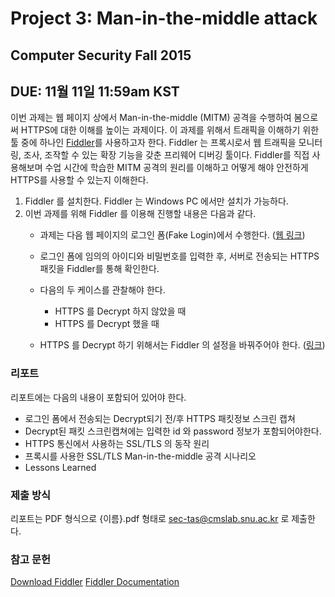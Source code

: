 # Project 3: Man-in-the-middle attack

## Computer Security Fall 2015

## DUE: 11월 11일 11:59am KST

이번 과제는 웹 페이지 상에서 Man-in-the-middle (MITM) 공격을 수행하여 봄으로써 HTTPS에 대한 이해를 높이는 과제이다. 이 과제를 위해서 트래픽을 이해하기 위한 툴 중에 하나인 [Fiddler](http://www.telerik.com/fiddler)를 사용하고자 한다. Fiddler 는 프록시로서 웹 트래픽을 모니터링, 조사, 조작할 수 있는 확장 기능을 갖춘 프리웨어 디버깅 툴이다. Fiddler를 직접 사용해보며 수업 시간에 학습한 MITM 공격의 원리를 이해하고 어떻게 해야 안전하게 HTTPS를 사용할 수 있는지 이해한다.

1.  Fiddler 를 설치한다. Fiddler 는 Windows PC 에서만 설치가 가능하다.
2.  이번 과제를 위해 Fiddler 를 이용해 진행할 내용은 다음과 같다.
    *   과제는 다음 웹 페이지의 로그인 폼(Fake Login)에서 수행한다. ([웹 링크](https://147.46.248.177/))

    *   로그인 폼에 임의의 아이디와 비밀번호를 입력한 후, 서버로 전송되는 HTTPS 패킷을 Fiddler를 통해 확인한다.
    *   다음의 두 케이스를 관찰해야 한다.
        *   HTTPS 를 Decrypt 하지 않았을 때
        *   HTTPS 를 Decrypt 했을 때
    *   HTTPS 를 Decrypt 하기 위해서는 Fiddler 의 설정을 바꿔주어야 한다. ([링크](http://docs.telerik.com/fiddler/Configure-Fiddler/Tasks/DecryptHTTPS))

### 리포트

리포트에는 다음의 내용이 포함되어 있어야 한다.

*   로그인 폼에서 전송되는 Decrypt되기 전/후 HTTPS 패킷정보 스크린 캡쳐
*   Decrypt된 패킷 스크린캡쳐에는 입력한 id 와 password 정보가 포함되어야한다.
*   HTTPS 통신에서 사용하는 SSL/TLS 의 동작 원리
*   프록시를 사용한 SSL/TLS Man-in-the-middle 공격 시나리오
*   Lessons Learned

### 제출 방식

리포트는 PDF 형식으로 {이름}.pdf 형태로 sec-tas@cmslab.snu.ac.kr 로 제출한다.

### 참고 문헌

[Download Fiddler](http://www.telerik.com/download/fiddler)
[Fiddler Documentation](http://docs.telerik.com/fiddler/configure-fiddler/tasks/configurefiddler)
